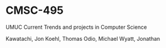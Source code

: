 # CMSC-495
UMUC Current Trends and projects in Computer Science

Kawatachi, Jon
Koehl, Thomas
Odio, Michael
Wyatt, Jonathan
